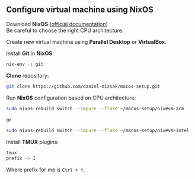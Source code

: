 ## Configure virtual machine using NixOS

Download **NixOS** ([official documentation](https://nixos.org/download.html))\
Be careful to choose the right CPU architecture.

Create new virtual machine using **Parallel Desktop** or **VirtualBox**.

Install **Git** in **NixOS**:
```bash
nix-env -i git
```

**Clone** repository:
```bash
git clone https://github.com/daniel-mizsak/macos-setup.git
```

Run **NixOS** configuration based on CPU architecture:
```bash
sudo nixos-rebuild switch --impure --flake ~/macos-setup/nix#vm-arm
```
or
```bash
sudo nixos-rebuild switch --impure --flake ~/macos-setup/nix#vm-intel
```

Install **TMUX** plugins:
```bash
tmux
prefix -> I
```

Where prefix for me is `Ctrl + f`.
